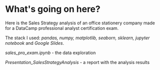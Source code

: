 # What's going on here?
Here is the Sales Strategy analysis of an office stationery company made for a DataCamp professional analyst certification exam.

The stack I used: *pandas, numpy, matplotlib, seaborn, sklearn, jupyter notebook* and *Google Slides*.

*sales_pro_exam.ipynb* - the data exploration

*Presentation_SalesStrategyAnalysis* - a report with the analysis results
